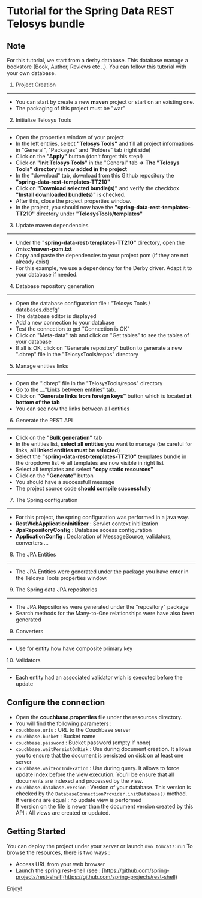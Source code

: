 Tutorial for the Spring Data REST Telosys bundle
===========================================

Note
-----
For this tutorial, we start from a derby database. This database manage a bookstore (Book, Author, Reviews etc ..). 
You can follow this tutorial with your own database.

1. Project Creation
----------------

* You can start by create a new __maven__ project or start on an existing one.
* The packaging of this project must be "war"

2. Initialize Telosys Tools
----------------------------------
- Open the properties window of your project
- In the left entries, select __"Telosys Tools"__ and fill all project informations in "General", "Packages" and "Folders" tab (right side)
- Click on the __"Apply"__ button (don't forget this step!)
- Click on __"Init Telosys Tools"__ in the "General" tab => __The "Telosys Tools" directory is now added in the project__
- In the "download" tab, download from this Github repository the __"spring-data-rest-templates-TT210"__
- Click on __"Download selected bundle(s)"__ and verify the checkbox __"Install downloaded bundle(s)"__ is checked.
- After this, close the project properties window.
- In the project, you should now have the __"spring-data-rest-templates-TT210"__ directory under __"TelosysTools/templates"__

3. Update maven dependencies
----------------------------------
- Under the __"spring-data-rest-templates-TT210"__ directory, open the __/misc/maven-pom.txt__
- Copy and paste the dependencies to your project pom (if they are not already exist)
- For this example, we use a dependency for the Derby driver. Adapt it to your database if needed.

4. Database repository generation
-------------------------------
- Open the database configuration file : "Telosys Tools / databases.dbcfg"
- The database editor is displayed
- Add a new connection to your database
- Test the connection to get "Connection is OK"
- Click on "Meta-data" tab and click on "Get tables" to see the tables of your database
- If all is OK, click on "Generate repository" button to generate a new ".dbrep" file in the "TelosysTools/repos" directory 

5. Manage entities links
-----------------------
- Open the ".dbrep" file in the "TelosysTools/repos" directory
- Go to the __"Links between entities" tab.
- Click on __"Generate links from foreign keys"__ button which is located __at bottom of the tab__
- You can see now the links between all entities

6. Generate the REST API
----------------------------
- Click on the __"Bulk generation"__ tab
- In the entities list, __select all entities__ you want to manage (be careful for links, __all linked entities must be selected__)
- Select the __"spring-data-rest-templates-TT210"__ templates bundle in the dropdown list => all templates are now visible in right list
- Select all templates and select __"copy static resources"__
- Click on the __"Generate"__ button
- You should have a successfull message
- The project source code __should compile successfully__

7. The Spring configuration
-----------------------------
- For this project, the spring configuration was performed in a java way.
- __RestWebApplicationInitilizer__ : Servlet context initilization
- __JpaRepositoryConfig__ : Database access configuration
- __ApplicationConfig__ : Declaration of MessageSource, validators, converters ...


8. The JPA Entities
----------------
- The JPA Entities were generated under the package you have enter in the Telosys Tools properties window.

9. The Spring data JPA repositories
------------------------------------------
- The JPA Repositories were generated under the "repository" package
- Search methods for the Many-to-One relationships were have also been generated

9. Converters
------------------------------
- Use for entity how have composite primary key

10. Validators
------------------------------
- Each entity had an associated validator wich is executed before the update


Configure the connection
-------------------------
- Open the __couchbase.properties__ file under the resources directory.
- You will find the following parameters :
- `couchbase.uris` : URL to the Couchbase server
- `couchbase.bucket` : Bucket name
- `couchbase.password` : Bucket password (empty if none)
- `couchbase.waitPersistOnDisk` : Use during document creation. It allows you to ensure that the document is persisted on disk on at least one server
- `couchbase.waitForIndexation` : Use during query. It allows to force update index before the view execution. You'll be ensure that all documents are indexed and processed by the view.
- `couchbase.database.version` : Version of your database. This version is checked by the `DatabaseConnectionProvider.initDatabase()` method.  
If versions are equal : no update view is performed  
If version on the file is newer than the document version created by this API : All views are created or updated.

Getting Started 
----------------
You can deploy the project under your server or launch ``` mvn tomcat7:run ```
To browse the resources, there is two ways :
- Access URL from your web browser
- Launch the spring rest-shell (see : [https://github.com/spring-projects/rest-shell](https://github.com/spring-projects/rest-shell)

Enjoy!
